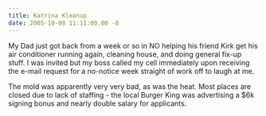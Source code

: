 ```yaml
---
title: Katrina Kleanup
date: 2005-10-08 11:11:00.00 -8
---
```

My Dad just got back from a week or so in NO helping his friend Kirk get his air conditioner running again, cleaning house, and doing general fix-up stuff. I was invited but my boss called my cell immediately upon receiving the e-mail request for a no-notice week straight of work off to laugh at me.

The mold was apparently very very bad, as was the heat. Most places are closed due to lack of staffing - the local Burger King was advertising a $6k signing bonus and nearly double salary for applicants.
